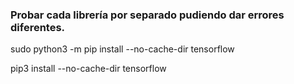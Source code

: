 ### Probar cada librería por separado pudiendo dar errores diferentes.

sudo python3 -m pip install --no-cache-dir tensorflow

pip3 install --no-cache-dir tensorflow
